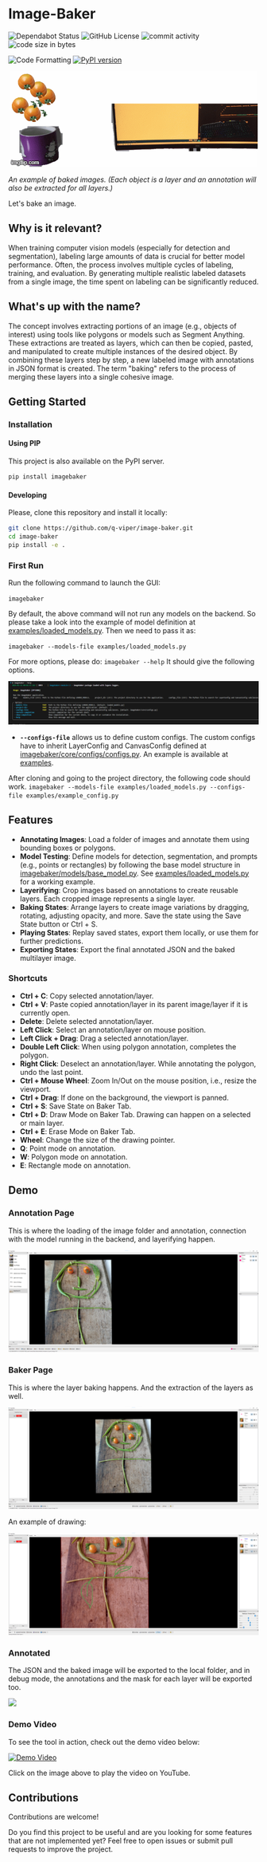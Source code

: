 # Image-Baker
![Dependabot Status](https://img.shields.io/badge/dependabot-active-brightgreen)
![GitHub License](https://img.shields.io/github/license/q-viper/image-baker)
![commit activity](https://img.shields.io/github/commit-activity/w/q-viper/SmokeSim/master)
![code size in bytes](https://img.shields.io/github/languages/code-size/q-viper/image-baker)
<!-- ![Tests](https://github.com/q-viper/SmokeSim/actions/workflows/test-on-push.yml/badge.svg) -->
![Code Formatting](https://github.com/q-viper/image-baker/actions/workflows/black-formatter.yml/badge.svg)
[![PyPI version](https://img.shields.io/pypi/v/imagebaker.svg)](https://pypi.org/imagebaker/)

<p align="center">
    <img src="assets/demo.gif" alt="Centered Demo" />
</p>


*An example of baked images. (Each object is a layer and an annotation will also be extracted for all layers.)*

Let's bake an image.

## Why is it relevant?

When training computer vision models (especially for detection and segmentation), labeling large amounts of data is crucial for better model performance. Often, the process involves multiple cycles of labeling, training, and evaluation. By generating multiple realistic labeled datasets from a single image, the time spent on labeling can be significantly reduced.

## What's up with the name?
The concept involves extracting portions of an image (e.g., objects of interest) using tools like polygons or models such as Segment Anything. These extractions are treated as layers, which can then be copied, pasted, and manipulated to create multiple instances of the desired object. By combining these layers step by step, a new labeled image with annotations in JSON format is created. The term "baking" refers to the process of merging these layers into a single cohesive image.

## Getting Started
### Installation
#### Using PIP
This project is also available on the PyPI server.

```bash
pip install imagebaker
```

#### Developing
Please, clone this repository and install it locally:

```bash
git clone https://github.com/q-viper/image-baker.git 
cd image-baker
pip install -e .
```

### First Run
Run the following command to launch the GUI:

`imagebaker`

By default, the above command will not run any models on the backend. So please take a look into the example of model definition at [examples/loaded_models.py](examples/loaded_models.py). Then we need to pass it as:

`imagebaker --models-file examples/loaded_models.py`

For more options, please do: `imagebaker --help` It should give the following options.

![](assets/demo/options.png)


* **`--configs-file`** allows us to define custom configs. The custom configs have to inherit LayerConfig and CanvasConfig defined at [imagebaker/core/configs/configs.py](imagebaker/core/configs/configs.py). An example is available at [examples](examples/). 

After cloning and going to the project directory, the following code should work.
`imagebaker --models-file examples/loaded_models.py --configs-file examples/example_config.py`

## Features
- **Annotating Images**: Load a folder of images and annotate them using bounding boxes or polygons.
- **Model Testing**: Define models for detection, segmentation, and prompts (e.g., points or rectangles) by following the base model structure in [imagebaker/models/base_model.py](imagebaker/models/base_model.py). See [examples/loaded_models.py](examples/loaded_models.py) for a working example.
- **Layerifying**: Crop images based on annotations to create reusable layers. Each cropped image represents a single layer.
- **Baking States**: Arrange layers to create image variations by dragging, rotating, adjusting opacity, and more. Save the state using the Save State button or Ctrl + S.
- **Playing States**: Replay saved states, export them locally, or use them for further predictions.
- **Exporting States**: Export the final annotated JSON and the baked multilayer image.

### Shortcuts
* **Ctrl + C**: Copy selected annotation/layer.
* **Ctrl + V**: Paste copied annotation/layer in its parent image/layer if it is currently open.
* **Delete**: Delete selected annotation/layer.
* **Left Click**: Select an annotation/layer on mouse position.
* **Left Click + Drag**: Drag a selected annotation/layer.
* **Double Left Click**: When using polygon annotation, completes the polygon.
* **Right Click**: Deselect an annotation/layer. While annotating the polygon, undo the last point.
* **Ctrl + Mouse Wheel**: Zoom In/Out on the mouse position, i.e., resize the viewport.
* **Ctrl + Drag**: If done on the background, the viewport is panned.
* **Ctrl + S**: Save State on Baker Tab.
* **Ctrl + D**: Draw Mode on Baker Tab. Drawing can happen on a selected or main layer.
* **Ctrl + E**: Erase Mode on Baker Tab.
* **Wheel**: Change the size of the drawing pointer.
* **Q**: Point mode on annotation.
* **W**: Polygon mode on annotation.
* **E**: Rectangle mode on annotation.

## Demo
### Annotation Page
This is where the loading of the image folder and annotation, connection with the model running in the backend, and layerifying happen.

![](assets/demo/annotation_page.png)

### Baker Page
This is where the layer baking happens. And the extraction of the layers as well.

![](assets/demo/baker_page.png)

An example of drawing:

![](assets/demo/drawing.png)

### Annotated

The JSON and the baked image will be exported to the local folder, and in debug mode, the annotations and the mask for each layer will be exported too.

![](assets/demo/annotated_veg_smiley.png)

### Demo Video

To see the tool in action, check out the demo video below:


[![Demo Video](https://img.youtube.com/vi/WckMT0r-2Lc/0.jpg)](https://youtu.be/WckMT0r-2Lc)


Click on the image above to play the video on YouTube.


## Contributions


Contributions are welcome! 

Do you find this project to be useful and are you looking for some features that are not implemented yet? Feel free to open issues or submit pull requests to improve the project.